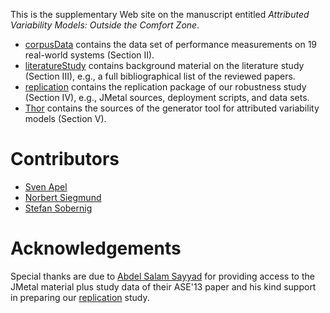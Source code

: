 This is the supplementary Web site on the manuscript entitled _Attributed Variability Models: Outside the Comfort Zone_.

* [corpusData](corpusData/) contains the data set of performance measurements on 19 real-world systems (Section II).
* [literatureStudy](literatureStudy/) contains background material on the literature study (Section III), e.g., a full bibliographical list of the reviewed papers.
* [replication](replication/) contains the replication package of our robustness study (Section IV), e.g., JMetal sources, deployment scripts, and data sets.
* [Thor](Thor/) contains the sources of the generator tool for attributed variability models (Section V).

# Contributors
* [Sven Apel](http://www.infosun.fim.uni-passau.de/se/apel/)
* [Norbert Siegmund](http://www.infosun.fim.uni-passau.de/se/people-nsiegmund.php)
* [Stefan Sobernig](http://nm.wu.ac.at/en/sobernig)

# Acknowledgements
Special thanks are due to [Abdel Salam Sayyad](http://www.birzeit.edu/en/faculty-staff/abdel-salam-sayyad) for providing access to the JMetal material plus study data of their ASE'13 paper and his kind support in preparing our [replication](replication/) study.
